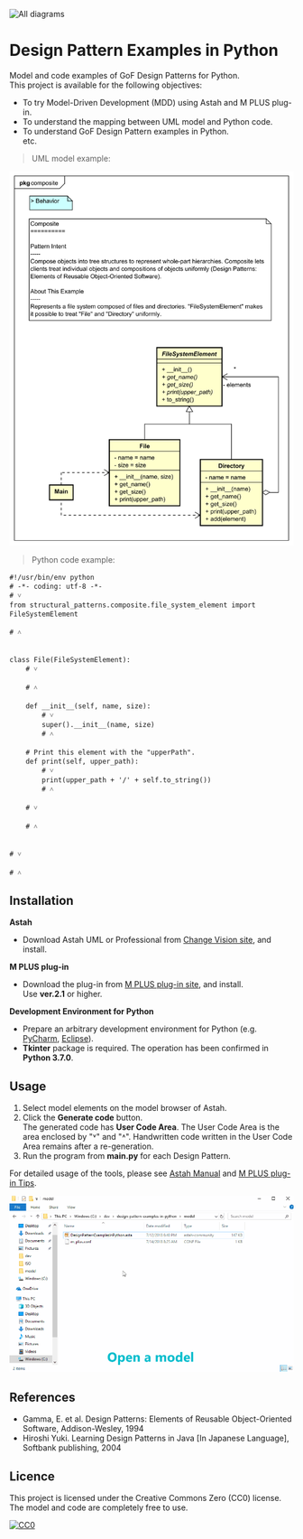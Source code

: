 ![](screenshots/DiagramMap.svg "All diagrams")

Design Pattern Examples in Python
===

Model and code examples of GoF Design Patterns for Python.  
This project is available for the following objectives:  

* To try Model-Driven Development (MDD) using Astah and M PLUS plug-in.
* To understand the mapping between UML model and Python code.
* To understand GoF Design Pattern examples in Python.  
  etc.

> UML model example:

![](screenshots/CompositePattern.svg "Composite Pattern")

> Python code example:

```python:File class
#!/usr/bin/env python
# -*- coding: utf-8 -*-
# ˅
from structural_patterns.composite.file_system_element import FileSystemElement

# ˄


class File(FileSystemElement):
    # ˅

    # ˄

    def __init__(self, name, size):
        # ˅
        super().__init__(name, size)
        # ˄

    # Print this element with the "upperPath".
    def print(self, upper_path):
        # ˅
        print(upper_path + '/' + self.to_string())
        # ˄

    # ˅

    # ˄


# ˅

# ˄
```

Installation
------------
**Astah**
* Download Astah UML or Professional from [Change Vision site](http://astah.net/download), and install.  

**M PLUS plug-in**
* Download the plug-in from [M PLUS plug-in site](https://sites.google.com/view/m-plus-plugin/download), and install.  
  Use **ver.2.1** or higher.

**Development Environment for Python**
* Prepare an arbitrary development environment for Python (e.g. [PyCharm](https://www.jetbrains.com/pycharm/download/), [Eclipse](http://www.eclipse.org/downloads/eclipse-packages/)).
* **Tkinter** package is required. The operation has been confirmed in **Python 3.7.0**.

Usage
-----
1. Select model elements on the model browser of Astah.
2. Click the **Generate code** button.  
   The generated code has **User Code Area**. The User Code Area is the area enclosed by "˅" and "˄". Handwritten code written in the User Code Area remains after a re-generation.
3. Run the program from **main.py** for each Design Pattern.  

For detailed usage of the tools, please see [Astah Manual](http://astah.net/manual) and [M PLUS plug-in Tips](https://sites.google.com/view/m-plus-plugin/tips).

![](screenshots/Usage.gif "Usage")

References
----------
* Gamma, E. et al. Design Patterns: Elements of Reusable Object-Oriented Software, Addison-Wesley, 1994
* Hiroshi Yuki. Learning Design Patterns in Java [In Japanese Language], Softbank publishing, 2004

Licence
-------
This project is licensed under the Creative Commons Zero (CC0) license. The model and code are completely free to use.

[![CC0](http://i.creativecommons.org/p/zero/1.0/88x31.png "CC0")](http://creativecommons.org/publicdomain/zero/1.0/deed)
